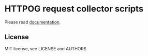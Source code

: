 # HTTPOG request collector scripts

Please read [documentation](doc/request_collector.txt).

## License

MIT license, see LICENSE and AUTHORS.

